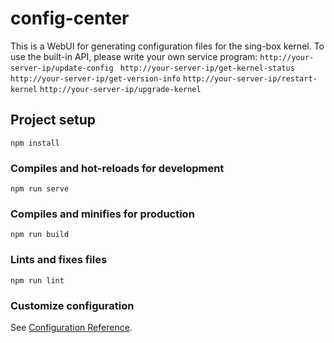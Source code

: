 # config-center
This is a WebUI for generating configuration files for the sing-box kernel.
To use the built-in API, please write your own service program:
`http://your-server-ip/update-config `
`http://your-server-ip/get-kernel-status`
`http://your-server-ip/get-version-info`
`http://your-server-ip/restart-kernel`
`http://your-server-ip/upgrade-kernel`

## Project setup
```
npm install
```

### Compiles and hot-reloads for development
```
npm run serve
```

### Compiles and minifies for production
```
npm run build
```

### Lints and fixes files
```
npm run lint
```

### Customize configuration
See [Configuration Reference](https://cli.vuejs.org/config/).

